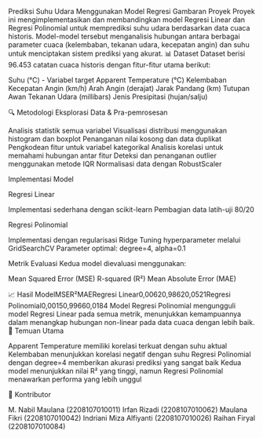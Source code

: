Prediksi Suhu Udara Menggunakan Model Regresi
Gambaran Proyek
Proyek ini mengimplementasikan dan membandingkan model Regresi Linear dan Regresi Polinomial untuk memprediksi suhu udara berdasarkan data cuaca historis. Model-model tersebut menganalisis hubungan antara berbagai parameter cuaca (kelembaban, tekanan udara, kecepatan angin) dan suhu untuk menciptakan sistem prediksi yang akurat.
📊 Dataset
Dataset berisi 96.453 catatan cuaca historis dengan fitur-fitur utama berikut:

Suhu (°C) - Variabel target
Apparent Temperature (°C)
Kelembaban
Kecepatan Angin (km/h)
Arah Angin (derajat)
Jarak Pandang (km)
Tutupan Awan
Tekanan Udara (millibars)
Jenis Presipitasi (hujan/salju)

🔍 Metodologi
Eksplorasi Data & Pra-pemrosesan

Analisis statistik semua variabel
Visualisasi distribusi menggunakan histogram dan boxplot
Penanganan nilai kosong dan data duplikat
Pengkodean fitur untuk variabel kategorikal
Analisis korelasi untuk memahami hubungan antar fitur
Deteksi dan penanganan outlier menggunakan metode IQR
Normalisasi data dengan RobustScaler

Implementasi Model

Regresi Linear

Implementasi sederhana dengan scikit-learn
Pembagian data latih-uji 80/20


Regresi Polinomial

Implementasi dengan regularisasi Ridge
Tuning hyperparameter melalui GridSearchCV
Parameter optimal: degree=4, alpha=0.1



Metrik Evaluasi
Kedua model dievaluasi menggunakan:

Mean Squared Error (MSE)
R-squared (R²)
Mean Absolute Error (MAE)

📈 Hasil
ModelMSER²MAERegresi Linear0,00620,98620,0521Regresi Polinomial0,00150,99660,0184
Model Regresi Polinomial mengungguli model Regresi Linear pada semua metrik, menunjukkan kemampuannya dalam menangkap hubungan non-linear pada data cuaca dengan lebih baik.
🔑 Temuan Utama

Apparent Temperature memiliki korelasi terkuat dengan suhu aktual
Kelembaban menunjukkan korelasi negatif dengan suhu
Regresi Polinomial dengan degree=4 memberikan akurasi prediksi yang sangat baik
Kedua model menunjukkan nilai R² yang tinggi, namun Regresi Polinomial menawarkan performa yang lebih unggul

👥 Kontributor

M. Nabil Maulana (2208107010011)
Irfan Rizadi (2208107010062)
Maulana Fikri (2208107010042)
Indriani Miza Alfiyanti (2208107010026)
Raihan Firyal (2208107010084)
